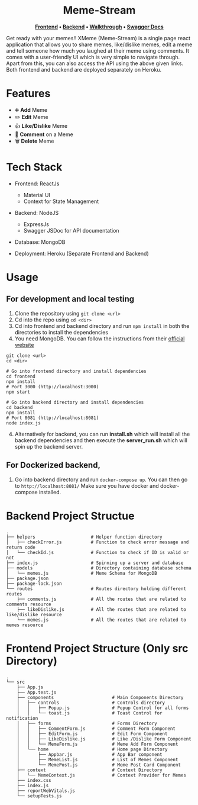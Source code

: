 <div align="center">
<h1 align=center> Meme-Stream</h1>
<p align="center">
	<strong>
		<a href="https://frozen-brook-19812.herokuapp.com/">Frontend</a>
		•
		<a href="https://fast-atoll-99688.herokuapp.com/">Backend</a>
		•
		<a href="https://youtu.be/okEYNpZzheI">Walkthrough</a>
		•
		<a href="https://fast-atoll-99688.herokuapp.com/swagger-ui/">Swagger Docs</a>
	</strong>
</p>
</div>
Get ready with your memes!! XMeme (Meme-Stream) is a single page react application that allows you to share memes, like/dislike memes, edit a meme and tell someone how much you laughed at their meme using comments. It comes with a user-friendly UI which is very simple to navigate through. Apart from this, you can also access the API using the above given links. Both frontend and backend are deployed separately on Heroku.

# Features
- :heavy_plus_sign: **Add** Meme
- :pencil2: **Edit** Meme
- :+1: **Like/Dislike** Meme
- :speech_balloon: **Comment** on a Meme
- :wastebasket: **Delete** Meme

# Tech Stack

- Frontend: ReactJs
	- Material UI
	- Context for State Management
	
- Backend: NodeJS
	- ExpressJs
	- Swagger JSDoc for API documentation
	
- Database: MongoDB 

- Deployment: Heroku (Separate Frontend and Backend)

# Usage

## For development and local testing

1.   Clone the repository using ```git clone <url>```
2. Cd into the repo using ```cd <dir>```
3. Cd into frontend and backend directory and run ```npm install``` in both the directories to install the dependencies
4. You need MongoDB. You can follow the instructions from their [official website](https://docs.mongodb.com/manual/installation/)
```
git clone <url>
cd <dir>

# Go into frontend directory and install dependencies
cd frontend
npm install
# Port 3000 (http://localhost:3000)
npm start

# Go into backend directory and install dependencies
cd backend
npm install
# Port 8081 (http://localhost:8081)
node index.js
```

4. Alternatively for backend, you can run <b>install.sh</b> which will install all the backend dependencies and then execute the <b>server_run.sh</b> which will spin up the backend server.

## For Dockerized backend,
1. Go into backend directory and run ```docker-compose up```. You can then go to ```http://localhost:8081/```  Make sure you have docker and docker-compose installed.

# Backend Project Structue
```
.
├── helpers						# Helper function directory
│   ├── checkError.js       	# Function to check error message and return code
│   └── checkId.js				# Function to check if ID is valid or not
├── index.js					# Spinning up a server and database
├── models						# Directory containing database schema
│   └── memes.js				# Meme Schema for MongoDB
├── package.json				
├── package-lock.json
└── routes						# Routes directory holding different routes
    ├── comments.js				# All the routes that are related to comments resource
    ├── likeDislike.js			# All the routes that are related to like/dislike resource
    └── memes.js				# All the routes that are related to memes resource
```

# Frontend Project Structure (Only src Directory)

```
.
└── src
    ├── App.js
    ├── App.test.js
    ├── components						# Main Components Directory
    │   ├── controls					# Controls directory
    │   │   ├── Popup.js				# Popup Control for all forms
    │   │   └── toast.js				# Toast Control for notification
    │   ├── forms						# Forms Directory
    │   │   ├── CommentForm.js			# Comment Form Component
    │   │   ├── EditForm.js				# Edit Form Component
    │   │   ├── LikeDislike.js			# Like /Dislike Form Component
    │   │   └── MemeForm.js				# Meme Add Form Component
    │   └── home						# Home page Directory
    │       ├── Appbar.js				# App Bar component
    │       ├── MemeList.js				# List of Memes Component
    │       └── MemePost.js				# Meme Post Card Component
    ├── context							# Context Directory
    │   └── MemeContext.js				# Context Provider for Memes
    ├── index.css
    ├── index.js
    ├── reportWebVitals.js
    └── setupTests.js
```